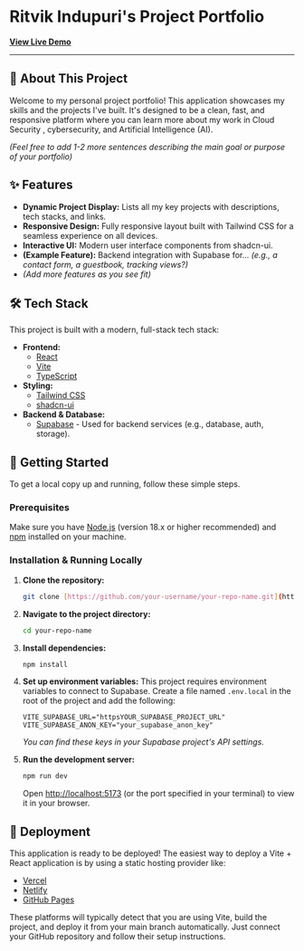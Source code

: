 # Ritvik Indupuri's Project Portfolio

**[View Live Demo](https://ritvik-indupuri-portfolio.lovable.app/)**

---

## 🚀 About This Project

Welcome to my personal project portfolio! This application showcases my skills and the projects I've built. It's designed to be a clean, fast, and responsive platform where you can learn more about my work in Cloud Security , cybersecurity, and Artificial Intelligence (AI).

*(Feel free to add 1-2 more sentences describing the main goal or purpose of your portfolio)*

## ✨ Features

* **Dynamic Project Display:** Lists all my key projects with descriptions, tech stacks, and links.
* **Responsive Design:** Fully responsive layout built with Tailwind CSS for a seamless experience on all devices.
* **Interactive UI:** Modern user interface components from shadcn-ui.
* **(Example Feature):** Backend integration with Supabase for... *(e.g., a contact form, a guestbook, tracking views?)*
* *(Add more features as you see fit)*

## 🛠️ Tech Stack

This project is built with a modern, full-stack tech stack:

* **Frontend:**
    * [React](https://reactjs.org/)
    * [Vite](https://vitejs.dev/)
    * [TypeScript](https://www.typescriptlang.org/)
* **Styling:**
    * [Tailwind CSS](https://tailwindcss.com/)
    * [shadcn-ui](https://ui.shadcn.com/)
* **Backend & Database:**
    * [Supabase](https://supabase.com/) - Used for backend services (e.g., database, auth, storage).

## 🏁 Getting Started

To get a local copy up and running, follow these simple steps.

### Prerequisites

Make sure you have [Node.js](https://nodejs.org/) (version 18.x or higher recommended) and [npm](https://www.npmjs.com/) installed on your machine.

### Installation & Running Locally

1.  **Clone the repository:**
    ```sh
    git clone [https://github.com/your-username/your-repo-name.git](https://github.com/your-username/your-repo-name.git)
    ```

2.  **Navigate to the project directory:**
    ```sh
    cd your-repo-name
    ```

3.  **Install dependencies:**
    ```sh
    npm install
    ```

4.  **Set up environment variables:**
    This project requires environment variables to connect to Supabase. Create a file named `.env.local` in the root of the project and add the following:

    ```.env
    VITE_SUPABASE_URL="httpsYOUR_SUPABASE_PROJECT_URL"
    VITE_SUPABASE_ANON_KEY="your_supabase_anon_key"
    ```
    *You can find these keys in your Supabase project's API settings.*

5.  **Run the development server:**
    ```sh
    npm run dev
    ```
    Open [http://localhost:5173](http://localhost:5173) (or the port specified in your terminal) to view it in your browser.

## 🚀 Deployment

This application is ready to be deployed! The easiest way to deploy a Vite + React application is by using a static hosting provider like:

* [Vercel](https://vercel.com/)
* [Netlify](https://www.netlify.com/)
* [GitHub Pages](https://pages.github.com/)

These platforms will typically detect that you are using Vite, build the project, and deploy it from your main branch automatically. Just connect your GitHub repository and follow their setup instructions.
